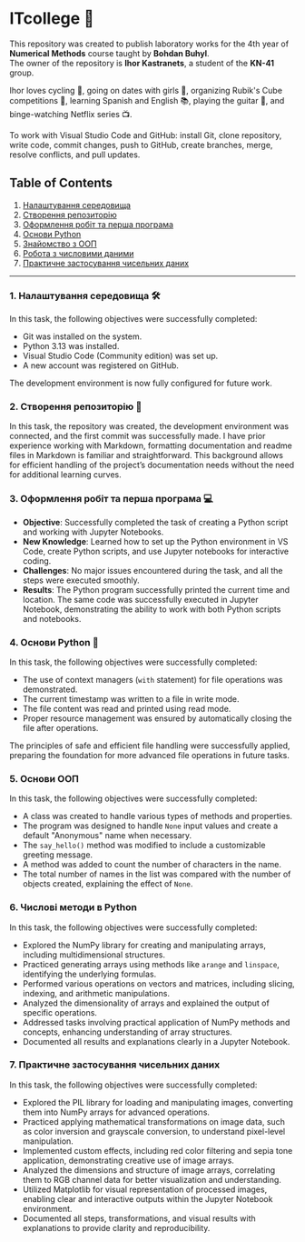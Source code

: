 # ITcollege 🚀

This repository was created to publish laboratory works for the 4th year of **Numerical Methods** course taught by **Bohdan Buhyl**.  
The owner of the repository is **Ihor Kastranets**, a student of the **KN-41** group.

Ihor loves cycling 🚴, going on dates with girls 💑, organizing Rubik's Cube competitions 🧩, learning Spanish and English 📚, playing the guitar 🎸, and binge-watching Netflix series 📺.

To work with Visual Studio Code and GitHub: install Git, clone repository, write code, commit changes, push to GitHub, create branches, merge, resolve conflicts, and pull updates.

## Table of Contents
1. [Налаштування середовища](FirstTask)
2. [Створення репозиторію](SecondTask)
3. [Оформлення робіт та перша програма](ThirdTask)
4. [Основи Python](4thTask)
5. [Знайомство з ООП](5thTask)
6. [Робота з числовими даними](11thTask)
7. [Практичне застосування чисельних даних](lastTask)



---

### 1. Налаштування середовища 🛠️
In this task, the following objectives were successfully completed:

- Git was installed on the system.
- Python 3.13 was installed.
- Visual Studio Code (Community edition) was set up.
- A new account was registered on GitHub.

The development environment is now fully configured for future work.

### 2. Створення репозиторію 📂

In this task, the repository was created, the development environment was connected, and the first commit was successfully made. I have prior experience working with Markdown, formatting documentation and readme files in Markdown is familiar and straightforward. This background allows for efficient handling of the project’s documentation needs without the need for additional learning curves.

### 3. Оформлення робіт та перша програма 💻

- **Objective**: Successfully completed the task of creating a Python script and working with Jupyter Notebooks.
- **New Knowledge**: Learned how to set up the Python environment in VS Code, create Python scripts, and use Jupyter notebooks for interactive coding.
- **Challenges**: No major issues encountered during the task, and all the steps were executed smoothly.
- **Results**: The Python program successfully printed the current time and location. The same code was successfully executed in Jupyter Notebook, demonstrating the ability to work with both Python scripts and notebooks.

### 4. Основи Python 🐍

In this task, the following objectives were successfully completed:

- The use of context managers (`with` statement) for file operations was demonstrated.
- The current timestamp was written to a file in write mode.
- The file content was read and printed using read mode.
- Proper resource management was ensured by automatically closing the file after operations.

The principles of safe and efficient file handling were successfully applied, preparing the foundation for more advanced file operations in future tasks.

### 5. Основи ООП

In this task, the following objectives were successfully completed:

- A class was created to handle various types of methods and properties.
- The program was designed to handle `None` input values and create a default "Anonymous" name when necessary.
- The `say_hello()` method was modified to include a customizable greeting message.
- A method was added to count the number of characters in the name.
- The total number of names in the list was compared with the number of objects created, explaining the effect of `None`.

### 6. Числові методи в Python

In this task, the following objectives were successfully completed:

- Explored the NumPy library for creating and manipulating arrays, including multidimensional structures.  
- Practiced generating arrays using methods like `arange` and `linspace`, identifying the underlying formulas.  
- Performed various operations on vectors and matrices, including slicing, indexing, and arithmetic manipulations.  
- Analyzed the dimensionality of arrays and explained the output of specific operations.  
- Addressed tasks involving practical application of NumPy methods and concepts, enhancing understanding of array structures.  
- Documented all results and explanations clearly in a Jupyter Notebook. 

### 7. Практичне застосування чисельних даних

In this task, the following objectives were successfully completed:

- Explored the PIL library for loading and manipulating images, converting them into NumPy arrays for advanced operations.
- Practiced applying mathematical transformations on image data, such as color inversion and grayscale conversion, to understand pixel-level manipulation.
- Implemented custom effects, including red color filtering and sepia tone application, demonstrating creative use of image arrays.
- Analyzed the dimensions and structure of image arrays, correlating them to RGB channel data for better visualization and understanding.
- Utilized Matplotlib for visual representation of processed images, enabling clear and interactive outputs within the Jupyter Notebook environment.
- Documented all steps, transformations, and visual results with explanations to provide clarity and reproducibility.